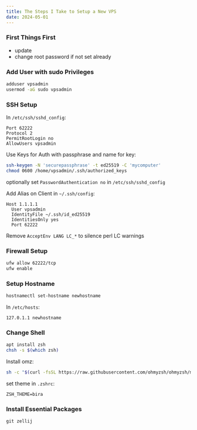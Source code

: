 ```yaml
---
title: The Steps I Take to Setup a New VPS
date: 2024-05-01
---
```

### First Things First
- update
- change root password if not set already

### Add User with sudo Privileges
```bash
adduser vpsadmin
usermod -aG sudo vpsadmin
```

### SSH Setup
In `/etc/ssh/sshd_config`:
```
Port 62222
Protocol 2
PermitRootLogin no
AllowUsers vpsadmin
```

Use Keys for Auth with passphrase and name for key:

```bash
ssh-keygen -N 'securepassphrase' -t ed25519 -C 'mycomputer'
chmod 0600 /home/vpsadmin/.ssh/authorized_keys
```
optionally set `PasswordAuthentication no` in `/etc/ssh/sshd_config`

Add Alias on Client in `~/.ssh/config`:
```
Host 1.1.1.1
  User vpsadmin
  IdentityFile ~/.ssh/id_ed25519
  IdentitiesOnly yes
  Port 62222
```
Remove `AcceptEnv LANG LC_*` to silence perl LC warnings

### Firewall Setup
```bash
ufw allow 62222/tcp
ufw enable
```

### Setup Hostname
```bash
hostnamectl set-hostname newhostname
```
In `/etc/hosts`:
```
127.0.1.1 newhostname
```

### Change Shell
```bash
apt install zsh
chsh -s $(which zsh)
```
Install omz:
```bash
sh -c "$(curl -fsSL https://raw.githubusercontent.com/ohmyzsh/ohmyzsh/master/tools/install.sh)"
```
set theme in `.zshrc`:
```
ZSH_THEME=bira
```

### Install Essential Packages
```git zellij```
